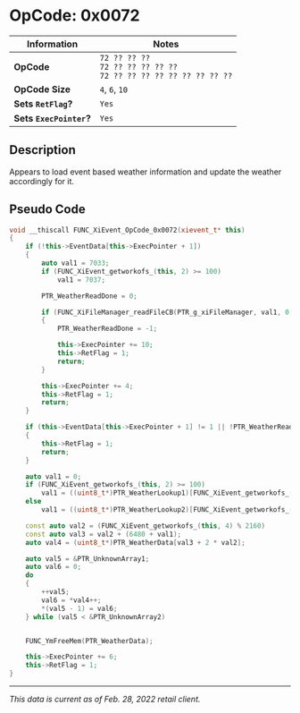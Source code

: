 # OpCode: 0x0072

| Information               | Notes |
|---                        |---    |
| **OpCode**                | `72 ?? ?? ??` <br> `72 ?? ?? ?? ?? ??` <br> `72 ?? ?? ?? ?? ?? ?? ?? ?? ??` |
| **OpCode Size**           | `4`, `6`, `10` |
| **Sets `RetFlag`?**       | `Yes` |
| **Sets `ExecPointer`?**   | `Yes` |

## Description

Appears to load event based weather information and update the weather accordingly for it.

## Pseudo Code

```cpp
void __thiscall FUNC_XiEvent_OpCode_0x0072(xievent_t* this)
{
    if (!this->EventData[this->ExecPointer + 1])
    {
        auto val1 = 7033;
        if (FUNC_XiEvent_getworkofs_(this, 2) >= 100)
            val1 = 7037;

        PTR_WeatherReadDone = 0;

        if (FUNC_XiFileManager_readFileCB(PTR_g_xiFileManager, val1, 0, 0, &PTR_WeatherReadDone, FUNC_WeatherReadCallBack, 0) < 0)
        {
            PTR_WeatherReadDone = -1;

            this->ExecPointer += 10;
            this->RetFlag = 1;
            return;
        }

        this->ExecPointer += 4;
        this->RetFlag = 1;
        return;
    }

    if (this->EventData[this->ExecPointer + 1] != 1 || !PTR_WeatherReadDone)
    {
        this->RetFlag = 1;
        return;
    }

    auto val1 = 0;
    if (FUNC_XiEvent_getworkofs_(this, 2) >= 100)
        val1 = ((uint8_t*)PTR_WeatherLookup1)[FUNC_XiEvent_getworkofs_(this, 2) - 100];
    else
        val1 = ((uint8_t*)PTR_WeatherLookup2)[FUNC_XiEvent_getworkofs_(this, 2)];

    const auto val2 = (FUNC_XiEvent_getworkofs_(this, 4) % 2160)
    const auto val3 = val2 + (6480 + val1);
    auto val4 = (uint8_t*)PTR_WeatherData[val3 + 2 * val2];

    auto val5 = &PTR_UnknownArray1;
    auto val6 = 0;
    do
    {
        ++val5;
        val6 = *val4++;
        *(val5 - 1) = val6;
    } while (val5 < &PTR_UnknownArray2)


    FUNC_YmFreeMem(PTR_WeatherData);

    this->ExecPointer += 6;
    this->RetFlag = 1;
}
```

---

_This data is current as of Feb. 28, 2022 retail client._